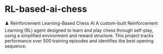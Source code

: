 # RL-based-ai-chess
♟️ Reinforcement Learning-Based Chess AI A custom-built Reinforcement Learning (RL) agent designed to learn and play chess through self-play, using a simplified environment and reward structure. This project tracks performance over 500 training episodes and identifies the best opening sequence.
